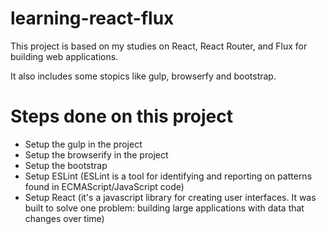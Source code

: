 # learning-react-flux

This project is based on my studies on React, React Router, and Flux for building web applications.

It also includes some stopics like gulp, browserfy and bootstrap.

# Steps done on this project

+ Setup the gulp in the project
+ Setup the browserify in the project
+ Setup the bootstrap
+ Setup ESLint (ESLint is a tool for identifying and reporting on patterns found in ECMAScript/JavaScript code)
+ Setup React (it's a javascript library for creating user interfaces. It was built to solve one problem: building large applications with data that changes over time)
